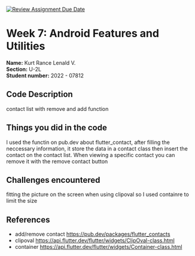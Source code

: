 [![Review Assignment Due Date](https://classroom.github.com/assets/deadline-readme-button-22041afd0340ce965d47ae6ef1cefeee28c7c493a6346c4f15d667ab976d596c.svg)](https://classroom.github.com/a/yI103iis)
# Week 7: Android Features and Utilities

**Name:** Kurt Rance Lenald V. <br/>
**Section:** U-2L <br/>
**Student number:** 2022 - 07812 <br/>

## Code Description

contact list with remove and add function

## Things you did in the code

I used the functin on pub.dev about flutter_contact, after filling the neccessary information, it store the data in a contact class then insert the contact on the contact list. When viewing a specific contact you can remove it with the remove contact button

## Challenges encountered

fitting the picture on the screen when using clipoval so I used containre to limit the size

## References

- add/remove contact https://pub.dev/packages/flutter_contacts
- clipoval https://api.flutter.dev/flutter/widgets/ClipOval-class.html
- container https://api.flutter.dev/flutter/widgets/Container-class.html
